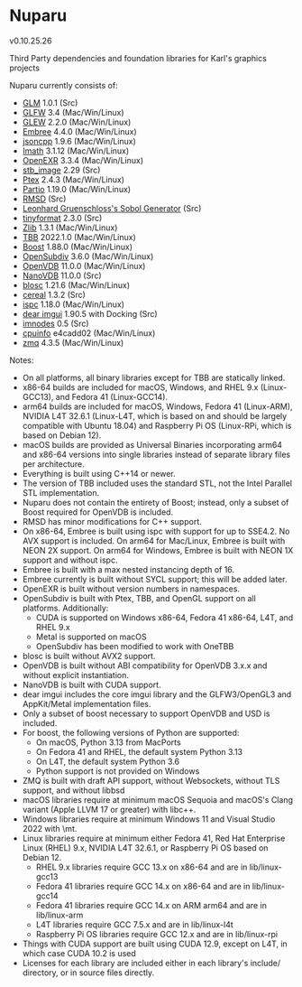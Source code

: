 Nuparu
======

v0.10.25.26

Third Party dependencies and foundation libraries for Karl's graphics projects

Nuparu currently consists of:

* [GLM](http://glm.g-truc.net) 1.0.1 (Src)
* [GLFW](http://www.glfw.org) 3.4 (Mac/Win/Linux)
* [GLEW](https://github.com/nigels-com/glew) 2.2.0 (Mac/Win/Linux)
* [Embree](https://embree.github.io) 4.4.0 (Mac/Win/Linux)
* [jsoncpp](https://github.com/open-source-parsers/jsoncpp) 1.9.6 (Mac/Win/Linux)
* [Imath](https://github.com/AcademySoftwareFoundation/Imath) 3.1.12 (Mac/Win/Linux)
* [OpenEXR](https://github.com/AcademySoftwareFoundation/openexr) 3.3.4 (Mac/Win/Linux)
* [stb_image](https://github.com/nothings/stb) 2.29 (Src)
* [Ptex](http://ptex.us) 2.4.3 (Mac/Win/Linux)
* [Partio](https://www.disneyanimation.com/technology/partio.html) 1.19.0 (Mac/Win/Linux)
* [RMSD](http://boscoh.com/code/) (Src)
* [Leonhard Gruenschloss's Sobol Generator](http://gruenschloss.org) (Src)
* [tinyformat](https://github.com/c42f/tinyformat) 2.3.0 (Src)
* [Zlib](https://www.zlib.net) 1.3.1 (Mac/Win/Linux)
* [TBB](https://www.threadingbuildingblocks.org/) 2022.1.0 (Mac/Win/Linux)
* [Boost](http://www.boost.org) 1.88.0 (Mac/Win/Linux)
* [OpenSubdiv](http://graphics.pixar.com/opensubdiv/docs/intro.html) 3.6.0 (Mac/Win/Linux)
* [OpenVDB](http://www.openvdb.org/) 11.0.0 (Mac/Win/Linux)
* [NanoVDB](http://www.openvdb.org/) 11.0.0 (Src)
* [blosc](https://github.com/Blosc) 1.21.6 (Mac/Win/Linux)
* [cereal](https://uscilab.github.io/cereal/) 1.3.2 (Src)
* [ispc](https://ispc.github.io) 1.18.0 (Mac/Win/Linux)
* [dear imgui](https://github.com/ocornut/imgui) 1.90.5 with Docking (Src)
* [imnodes](https://github.com/Nelarius/imnodes) 0.5 (Src)
* [cpuinfo](https://github.com/pytorch/cpuinfo) e4cadd02 (Mac/Win/Linux)
* [zmq](https://github.com/zeromq/libzmq) 4.3.5 (Mac/Win/Linux)

Notes:

* On all platforms, all binary libraries except for TBB are statically linked.
* x86-64 builds are included for macOS, Windows, and RHEL 9.x (Linux-GCC13), and Fedora 41 (Linux-GCC14).
* arm64 builds are included for macOS, Windows, Fedora 41 (Linux-ARM), NVIDIA L4T 32.6.1 (Linux-L4T, which is based on and should be largely compatible with Ubuntu 18.04) and Raspberry Pi OS (Linux-RPi, which is based on Debian 12).
* macOS builds are provided as Universal Binaries incorporating arm64 and x86-64 versions into single libraries instead of separate library files per architecture.
* Everything is built using C++14 or newer.
* The version of TBB included uses the standard STL, not the Intel Parallel STL implementation.
* Nuparu does not contain the entirety of Boost; instead, only a subset of Boost required for OpenVDB is included.
* RMSD has minor modifications for C++ support.
* On x86-64, Embree is built using ispc with support for up to SSE4.2. No AVX support is included. On arm64 for Mac/Linux, Embree is built with NEON 2X support. On arm64 for Windows, Embree is built with NEON 1X support and without ispc.
* Embree is built with a max nested instancing depth of 16.
* Embree currently is built without SYCL support; this will be added later.
* OpenEXR is built without version numbers in namespaces.
* OpenSubdiv is built with Ptex, TBB, and OpenGL support on all platforms. Additionally:
    * CUDA is supported on Windows x86-64, Fedora 41 x86-64, L4T, and RHEL 9.x
    * Metal is supported on macOS
    * OpenSubdiv has been modified to work with OneTBB
* blosc is built without AVX2 support.
* OpenVDB is built without ABI compatibility for OpenVDB 3.x.x and without explicit instantiation.
* NanoVDB is built with CUDA support.
* dear imgui includes the core imgui library and the GLFW3/OpenGL3 and AppKit/Metal implementation files.
* Only a subset of boost necessary to support OpenVDB and USD is included.
* For boost, the following versions of Python are supported:
    * On macOS, Python 3.13 from MacPorts
    * On Fedora 41 and RHEL, the default system Python 3.13
    * On L4T, the default system Python 3.6
    * Python support is not provided on Windows
* ZMQ is built with draft API support, without Websockets, without TLS support, and without libbsd
* macOS libraries require at minimum macOS Sequoia and macOS's Clang variant (Apple LLVM 17 or greater) with libc++.
* Windows libraries require at minimum Windows 11 and Visual Studio 2022 with \mt.
* Linux libraries require at minimum either Fedora 41, Red Hat Enterprise Linux (RHEL) 9.x, NVIDIA L4T 32.6.1, or Raspberry Pi OS based on Debian 12.
    * RHEL 9.x libraries require GCC 13.x on x86-64 and are in lib/linux-gcc13
    * Fedora 41 libraries require GCC 14.x on x86-64 and are in lib/linux-gcc14
    * Fedora 41 libraries require GCC 14.x on ARM arm64 and are in lib/linux-arm
    * L4T libraries require GCC 7.5.x and are in lib/linux-l4t
    * Raspberry Pi OS libraries require GCC 12.x and are in lib/linux-rpi
* Things with CUDA support are built using CUDA 12.9, except on L4T, in which case CUDA 10.2 is used
* Licenses for each library are included either in each library's include/ directory, or in source files directly.
